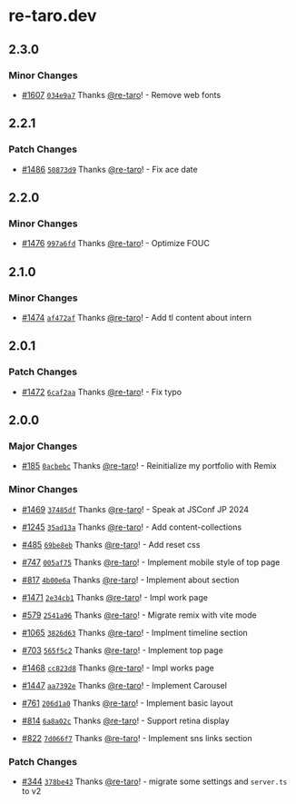 # re-taro.dev

## 2.3.0

### Minor Changes

- [#1607](https://github.com/re-taro/re-taro.dev/pull/1607) [`034e9a7`](https://github.com/re-taro/re-taro.dev/commit/034e9a721cfd1ff0bc99afdf5956272bc997150b) Thanks [@re-taro](https://github.com/re-taro)! - Remove web fonts

## 2.2.1

### Patch Changes

- [#1486](https://github.com/re-taro/re-taro.dev/pull/1486) [`50873d9`](https://github.com/re-taro/re-taro.dev/commit/50873d903c2ec256c8cc05005253d2000ffc02fc) Thanks [@re-taro](https://github.com/re-taro)! - Fix ace date

## 2.2.0

### Minor Changes

- [#1476](https://github.com/re-taro/re-taro.dev/pull/1476) [`997a6fd`](https://github.com/re-taro/re-taro.dev/commit/997a6fdfb69887ebf2c1a698f9db87bc4fe35f06) Thanks [@re-taro](https://github.com/re-taro)! - Optimize FOUC

## 2.1.0

### Minor Changes

- [#1474](https://github.com/re-taro/re-taro.dev/pull/1474) [`af472af`](https://github.com/re-taro/re-taro.dev/commit/af472affa845427f7a0fca0439f152d7f45764dd) Thanks [@re-taro](https://github.com/re-taro)! - Add tl content about intern

## 2.0.1

### Patch Changes

- [#1472](https://github.com/re-taro/re-taro.dev/pull/1472) [`6caf2aa`](https://github.com/re-taro/re-taro.dev/commit/6caf2aa7faecc98a270ac42047aa247384d5413c) Thanks [@re-taro](https://github.com/re-taro)! - Fix typo

## 2.0.0

### Major Changes

- [#185](https://github.com/re-taro/re-taro.dev/pull/185) [`0acbebc`](https://github.com/re-taro/re-taro.dev/commit/0acbebc387623aacef1abafd2f92e0c998c9490d) Thanks [@re-taro](https://github.com/re-taro)! - Reinitialize my portfolio with Remix

### Minor Changes

- [#1469](https://github.com/re-taro/re-taro.dev/pull/1469) [`37485df`](https://github.com/re-taro/re-taro.dev/commit/37485dff12a7411d2e26068f77d90c66434c8cd1) Thanks [@re-taro](https://github.com/re-taro)! - Speak at JSConf JP 2024

- [#1245](https://github.com/re-taro/re-taro.dev/pull/1245) [`35ad13a`](https://github.com/re-taro/re-taro.dev/commit/35ad13a1e40b170031e99587572460232c6cdebe) Thanks [@re-taro](https://github.com/re-taro)! - Add content-collections

- [#485](https://github.com/re-taro/re-taro.dev/pull/485) [`69be8eb`](https://github.com/re-taro/re-taro.dev/commit/69be8eb8dc2ff61a8c90cfbe04cfdfa796ac73d1) Thanks [@re-taro](https://github.com/re-taro)! - Add reset css

- [#747](https://github.com/re-taro/re-taro.dev/pull/747) [`005af75`](https://github.com/re-taro/re-taro.dev/commit/005af755acce868cc354c8ddf05b485e4f90401c) Thanks [@re-taro](https://github.com/re-taro)! - Implement mobile style of top page

- [#817](https://github.com/re-taro/re-taro.dev/pull/817) [`4b00e6a`](https://github.com/re-taro/re-taro.dev/commit/4b00e6ab170f72f1a99e204aef3e79cba9599e93) Thanks [@re-taro](https://github.com/re-taro)! - Implement about section

- [#1471](https://github.com/re-taro/re-taro.dev/pull/1471) [`2e34cb1`](https://github.com/re-taro/re-taro.dev/commit/2e34cb177a61a71f75a91b85bba10deb00dfda19) Thanks [@re-taro](https://github.com/re-taro)! - Impl work page

- [#579](https://github.com/re-taro/re-taro.dev/pull/579) [`2541a96`](https://github.com/re-taro/re-taro.dev/commit/2541a966cccc3cd1bc68a87706e0eed42b96d402) Thanks [@re-taro](https://github.com/re-taro)! - Migrate remix with vite mode

- [#1065](https://github.com/re-taro/re-taro.dev/pull/1065) [`3826d63`](https://github.com/re-taro/re-taro.dev/commit/3826d638f391d850ed15d7c4c18ace9c49b21fd2) Thanks [@re-taro](https://github.com/re-taro)! - Implment timeline section

- [#703](https://github.com/re-taro/re-taro.dev/pull/703) [`565f5c2`](https://github.com/re-taro/re-taro.dev/commit/565f5c2346336fb54c2a6583915e6b8febd72a5f) Thanks [@re-taro](https://github.com/re-taro)! - Implement top page

- [#1468](https://github.com/re-taro/re-taro.dev/pull/1468) [`cc823d8`](https://github.com/re-taro/re-taro.dev/commit/cc823d8b9211ca540288d76c03c72131aba6f65d) Thanks [@re-taro](https://github.com/re-taro)! - Impl works page

- [#1447](https://github.com/re-taro/re-taro.dev/pull/1447) [`aa7392e`](https://github.com/re-taro/re-taro.dev/commit/aa7392ec94a7a08232ea714c7e41cbe7e3b5296e) Thanks [@re-taro](https://github.com/re-taro)! - Implement Carousel

- [#761](https://github.com/re-taro/re-taro.dev/pull/761) [`206d1a0`](https://github.com/re-taro/re-taro.dev/commit/206d1a08baa6ed2ba3291d5d0ce1392da6aad879) Thanks [@re-taro](https://github.com/re-taro)! - Implement basic layout

- [#814](https://github.com/re-taro/re-taro.dev/pull/814) [`6a8a02c`](https://github.com/re-taro/re-taro.dev/commit/6a8a02c7597e1e58da6c7b559e58ed47d5e89cd8) Thanks [@re-taro](https://github.com/re-taro)! - Support retina display

- [#822](https://github.com/re-taro/re-taro.dev/pull/822) [`7d066f7`](https://github.com/re-taro/re-taro.dev/commit/7d066f7d35cab34d6569946cc5550de3f4c89f56) Thanks [@re-taro](https://github.com/re-taro)! - Implement sns links section

### Patch Changes

- [#344](https://github.com/re-taro/re-taro.dev/pull/344) [`378be43`](https://github.com/re-taro/re-taro.dev/commit/378be43ae29f5411ff4e7a0757fb30948b67231a) Thanks [@re-taro](https://github.com/re-taro)! - migrate some settings and `server.ts` to v2
